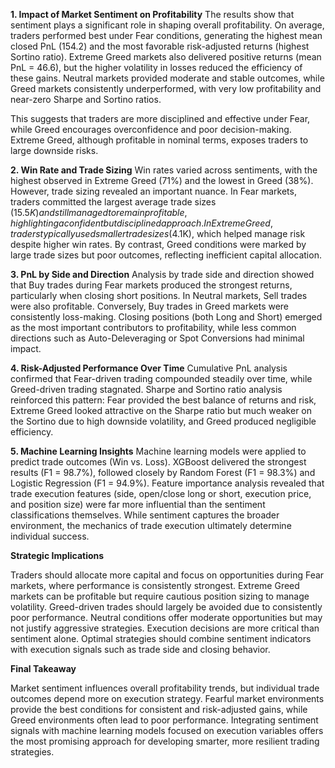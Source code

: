 **1. Impact of Market Sentiment on Profitability**
The results show that sentiment plays a significant role in shaping overall profitability. On average, traders performed best under Fear conditions, generating the highest mean closed PnL (154.2) and the most favorable risk-adjusted returns (highest Sortino ratio). Extreme Greed markets also delivered positive returns (mean PnL = 46.6), but the higher volatility in losses reduced the efficiency of these gains. Neutral markets provided moderate and stable outcomes, while Greed markets consistently underperformed, with very low profitability and near-zero Sharpe and Sortino ratios.

This suggests that traders are more disciplined and effective under Fear, while Greed encourages overconfidence and poor decision-making. Extreme Greed, although profitable in nominal terms, exposes traders to large downside risks.

**2. Win Rate and Trade Sizing**
Win rates varied across sentiments, with the highest observed in Extreme Greed (71%) and the lowest in Greed (38%). However, trade sizing revealed an important nuance. In Fear markets, traders committed the largest average trade sizes ($15.5K) and still managed to remain profitable, highlighting a confident but disciplined approach. In Extreme Greed, traders typically used smaller trade sizes ($4.1K), which helped manage risk despite higher win rates. By contrast, Greed conditions were marked by large trade sizes but poor outcomes, reflecting inefficient capital allocation.

**3. PnL by Side and Direction**
Analysis by trade side and direction showed that Buy trades during Fear markets produced the strongest returns, particularly when closing short positions. In Neutral markets, Sell trades were also profitable. Conversely, Buy trades in Greed markets were consistently loss-making. Closing positions (both Long and Short) emerged as the most important contributors to profitability, while less common directions such as Auto-Deleveraging or Spot Conversions had minimal impact.

**4. Risk-Adjusted Performance Over Time**
Cumulative PnL analysis confirmed that Fear-driven trading compounded steadily over time, while Greed-driven trading stagnated. Sharpe and Sortino ratio analysis reinforced this pattern: Fear provided the best balance of returns and risk, Extreme Greed looked attractive on the Sharpe ratio but much weaker on the Sortino due to high downside volatility, and Greed produced negligible efficiency.

**5. Machine Learning Insights**
Machine learning models were applied to predict trade outcomes (Win vs. Loss). XGBoost delivered the strongest results (F1 = 98.7%), followed closely by Random Forest (F1 = 98.3%) and Logistic Regression (F1 = 94.9%). Feature importance analysis revealed that trade execution features (side, open/close long or short, execution price, and position size) were far more influential than the sentiment classifications themselves. While sentiment captures the broader environment, the mechanics of trade execution ultimately determine individual success.

**Strategic Implications**

Traders should allocate more capital and focus on opportunities during Fear markets, where performance is consistently strongest.
Extreme Greed markets can be profitable but require cautious position sizing to manage volatility.
Greed-driven trades should largely be avoided due to consistently poor performance.
Neutral conditions offer moderate opportunities but may not justify aggressive strategies.
Execution decisions are more critical than sentiment alone. Optimal strategies should combine sentiment indicators with execution signals such as trade side and closing behavior.

**Final Takeaway**

Market sentiment influences overall profitability trends, but individual trade outcomes depend more on execution strategy. Fearful market environments provide the best conditions for consistent and risk-adjusted gains, while Greed environments often lead to poor performance. Integrating sentiment signals with machine learning models focused on execution variables offers the most promising approach for developing smarter, more resilient trading strategies.
